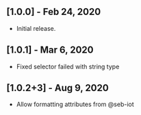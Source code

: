 ## [1.0.0] - Feb 24, 2020

* Initial release.

## [1.0.1] - Mar 6, 2020
* Fixed selector failed with string type

## [1.0.2+3] - Aug 9, 2020
* Allow formatting attributes from @seb-iot
